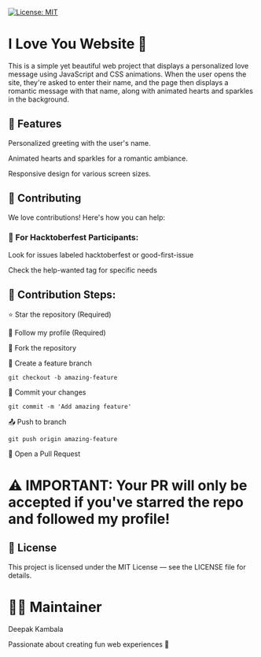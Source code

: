 [![License: MIT](https://img.shields.io/badge/License-MIT-yellow.svg)](LICENSE)

# I Love You Website 💖

This is a simple yet beautiful web project that displays a personalized love message using JavaScript and CSS animations. When the user opens the site, they're asked to enter their name, and the page then displays a romantic message with that name, along with animated hearts and sparkles in the background.

## 💌 Features

Personalized greeting with the user's name.

Animated hearts and sparkles for a romantic ambiance.

Responsive design for various screen sizes.

## 🤝 Contributing

We love contributions! Here's how you can help:

### 🎯 For Hacktoberfest Participants:
Look for issues labeled hacktoberfest or good-first-issue

Check the help-wanted tag for specific needs

## 📝 Contribution Steps:
⭐ Star the repository (Required)

👤 Follow my profile (Required)

🍴 Fork the repository

🌿 Create a feature branch

```
git checkout -b amazing-feature
```
💾 Commit your changes

```
git commit -m 'Add amazing feature'
```
📤 Push to branch

```
git push origin amazing-feature
```
🔔 Open a Pull Request

# ⚠️ IMPORTANT: Your PR will only be accepted if you've starred the repo and followed my profile!

## 📄 License
This project is licensed under the MIT License — see the LICENSE file for details.

# 👨‍💻 Maintainer
Deepak Kambala

Passionate about creating fun web experiences 🚀
